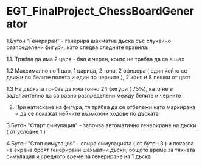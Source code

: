 # EGT_FinalProject_ChessBoardGenerator

1.Бутон "Генерирай" - генерира шахматна дъска със случайно разпределени фигури, като следва следните правила:

  1.1. Трябва да има 2 царя - бял и черен, които не трябва да са в шах

  1.2 Максимално по 1 цар, 1 царица, 2 топа, 2 офицера ( един който се движи по белите полета и един по черните ), 2 коня и 8 пешки от цвят

  1.3 На дъската трябва да има точно 24 фигури ( 75%), като не е задължително да са равно разпределени между белите и черните

2. При натискане на фигура, тя трябва да се отбележи като маркирана и да се покажат нейните възможни ходове по дъската

3.Бутон "Старт симулация" - започва автоматично генериране на дъски ( от условие 1 )

4.Бутон "Стоп симулация" - спира симулацията ( от бутон 3 ) и показва на екрана броят генерирани шахматни дъски, общото време за тяхната симулация и средното време за генериране на 1 дъска
